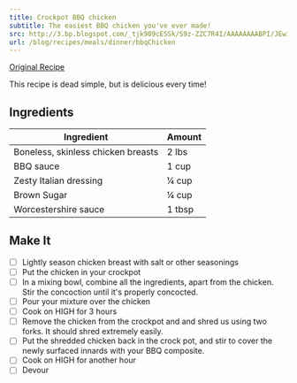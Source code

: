 ```yaml
---
title: Crockpot BBQ chicken
subtitle: The easiest BBQ chicken you've ever made!
src: http://3.bp.blogspot.com/_tjk909cESSk/S9z-ZZC7R4I/AAAAAAAABPI/JEwi9mgsvSA/s1600/bbq+pork+5.jpg
url: /blog/recipes/meals/dinner/bbqChicken
---
```


[Original Recipe](http://www.familyfreshmeals.com/2014/06/best-crockpot-bbq-chicken.html)

This recipe is dead simple, but is delicious every time!

## Ingredients

| Ingredient                          | Amount       |
|-------------------------------------|--------------|
| Boneless, skinless chicken breasts  | 2 lbs        |
| BBQ sauce                           | 1 cup        |
| Zesty Italian dressing              | ¼ cup        |
| Brown Sugar                         | ¼ cup        |
| Worcestershire sauce                | 1 tbsp       |

## Make It

- [ ] Lightly season chicken breast with salt or other seasonings
- [ ] Put the chicken in your crockpot
- [ ] In a mixing bowl, combine all the ingredients, apart from the chicken.  Stir the concoction until it's properly concocted.
- [ ] Pour your mixture over the chicken
- [ ] Cook on HIGH for 3 hours
- [ ] Remove the chicken from the crockpot and and shred us using two forks.  It should shred extremely easily.
- [ ] Put the shredded chicken back in the crock pot, and stir to cover the newly surfaced innards with your BBQ
composite.
- [ ] Cook on HIGH for another hour
- [ ] Devour
